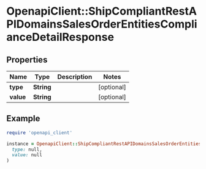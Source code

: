 # OpenapiClient::ShipCompliantRestAPIDomainsSalesOrderEntitiesComplianceDetailResponse

## Properties

| Name | Type | Description | Notes |
| ---- | ---- | ----------- | ----- |
| **type** | **String** |  | [optional] |
| **value** | **String** |  | [optional] |

## Example

```ruby
require 'openapi_client'

instance = OpenapiClient::ShipCompliantRestAPIDomainsSalesOrderEntitiesComplianceDetailResponse.new(
  type: null,
  value: null
)
```

